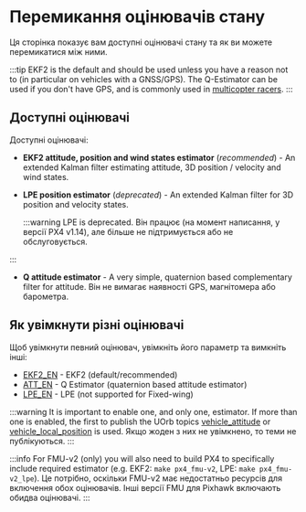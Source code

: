 # Перемикання оцінювачів стану

Ця сторінка показує вам доступні оцінювачі стану та як ви можете перемикатися між ними.

:::tip
EKF2 is the default and should be used unless you have a reason not to (in particular on vehicles with a GNSS/GPS).
The Q-Estimator can be used if you don't have GPS, and is commonly used in [multicopter racers](../config_mc/racer_setup.md).
:::

## Доступні оцінювачі

Доступні оцінювачі:

- **EKF2 attitude, position and wind states estimator** (_recommended_) - An extended Kalman filter estimating attitude, 3D position / velocity and wind states.

- **LPE position estimator** (_deprecated_) - An extended Kalman filter for 3D position and velocity states.

  :::warning
  LPE is deprecated.
  Він працює (на момент написання, у версії PX4 v1.14), але більше не підтримується або не обслуговується.

:::

- **Q attitude estimator** - A very simple, quaternion based complementary filter for attitude.
  Він не вимагає наявності GPS, магнітомера або барометра.
  <!-- Q estimator is supported (at time of writing in PX4 v1.14). Test added in PX4-Autopilot/pull/21922 -->

## Як увімкнути різні оцінювачі

<!-- Changed in https://github.com/PX4/PX4-Autopilot/pull/22567 after v1.14 -->

Щоб увімкнути певний оцінювач, увімкніть його параметр та вимкніть інші:

- [EKF2_EN](../advanced_config/parameter_reference.md#EKF2_EN) - EKF2 (default/recommended)
- [ATT_EN](../advanced_config/parameter_reference.md#ATT_EN) - Q Estimator (quaternion based attitude estimator)
- [LPE_EN](../advanced_config/parameter_reference.md#LPE_EN) - LPE (not supported for Fixed-wing)

:::warning
It is important to enable one, and only one, estimator.
If more than one is enabled, the first to publish the UOrb topics [vehicle_attitude](../msg_docs/VehicleAttitude.md) or [vehicle_local_position](../msg_docs/VehicleLocalPosition.md) is used.
Якщо жоден з них не увімкнено, то теми не публікуються.
:::

:::info
For FMU-v2 (only) you will also need to build PX4 to specifically include required estimator (e.g. EKF2: `make px4_fmu-v2`, LPE: `make px4_fmu-v2_lpe`).
Це потрібно, оскільки FMU-v2 має недостатньо ресурсів для включення обох оцінювачів.
Інші версії FMU для Pixhawk включають обидва оцінювачі.
:::
